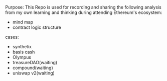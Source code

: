 
Purpose:
This Repo is used for recording and sharing the following analysis from my own learning and thinking during attending Ethereum's ecosystem:
- mind map
- contract logic structure


cases:
- synthetix
- basis cash
- Olympus
- treasureDAO(waiting)
- compound(waiting)
- uniswap v2(waiting)
